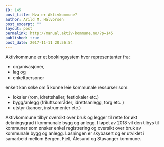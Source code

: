 ```yaml
---
ID: 145
post_title: Hva er Aktivkommune?
author: Arild M. Halvorsen
post_excerpt: ""
layout: post
permalink: http://manual.aktiv-kommune.no/?p=145
published: true
post_date: 2017-11-11 20:56:54
---
```

Aktivkommune er et bookingsystem hvor representanter fra:

* organisasjoner, 
* lag og 
* enkeltpersoner 

enkelt kan søke om å kunne leie kommunale ressurser som: 

* lokaler (rom, idrettshaller, festlokaler etc.)
* bygg/anlegg (friluftsområder, idrettsanlegg, torg etc. )
* utstyr (kanoer, instrumenter etc.)

Aktivkommune tilbyr oversikt over bruk og legger til rette for økt dekningsgrad i kommunale bygg og anlegg. I løpet av 2018 vil den tilbys til kommuner som ønsker enkel registrering og oversikt over bruk av kommunale bygg og anlegg. Løsningen er skybasert og er utviklet i samarbeid mellom Bergen, Fjell, Ålesund og Stavanger kommune.